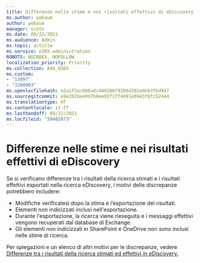 ```yaml
---
title: Differenze nelle stime e nei risultati effettivi di eDiscovery
ms.author: pebaum
author: pebaum
manager: scotv
ms.date: 09/22/2021
ms.audience: Admin
ms.topic: article
ms.service: o365-administration
ROBOTS: NOINDEX, NOFOLLOW
localization_priority: Priority
ms.collection: Adm_O365
ms.custom:
- "13997"
- "3200003"
ms.openlocfilehash: e2a1f5ac688adc449286f920d4392adeb3fbd947
ms.sourcegitcommit: e9e282be4997b0ee95f1ff4491e0943f8fc52444
ms.translationtype: HT
ms.contentlocale: it-IT
ms.lasthandoff: 09/22/2021
ms.locfileid: "59481873"
---
```

# <a name="difference-in-ediscovery-estimates-and-actual-results"></a>Differenze nelle stime e nei risultati effettivi di eDiscovery

Se si verificano differenze tra i risultati della ricerca stimati e i risultati effettivi esportati nella ricerca eDiscovery, i motivi delle discrepanze potrebbero includere:

- Modifiche verificatesi dopo la stima e l’esportazione dei risultati.
- Elementi non indicizzati inclusi nell'esportazione.
- Durante l'esportazione, la ricerca viene rieseguita e i messaggi effettivi vengono recuperati dal database di Exchange.
- Gli elementi non indicizzati in SharePoint e OneDrive non sono inclusi nelle stime di ricerca.

Per spiegazioni e un elenco di altri motivi per le discrepanze, vedere [Differenze tra i risultati della ricerca stimati ed effettivi in eDiscovery.](https://docs.microsoft.com/microsoft-365/compliance/differences-between-estimated-and-actual-ediscovery-search-results)